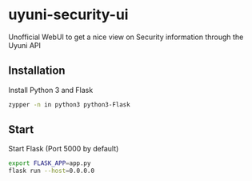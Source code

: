 # uyuni-security-ui

Unofficial WebUI to get a nice view on Security information through the Uyuni API

## Installation
Install Python 3 and Flask

```bash
zypper -n in python3 python3-Flask
```

## Start
Start Flask (Port 5000 by default)

```bash
export FLASK_APP=app.py
flask run --host=0.0.0.0
```

